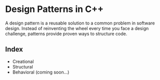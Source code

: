 # Design Patterns in C++

A design pattern is a reusable solution to a common problem in software design. Instead of reinventing the wheel every time you face a design challenge, patterns provide proven ways to structure code.


## Index
- Creational
- Structural
- Behavioral (coming soon...)
